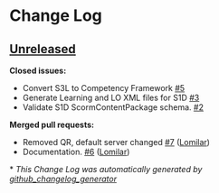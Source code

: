 # Change Log

## [Unreleased](https://github.com/CredentialEngine/storm/tree/HEAD)

**Closed issues:**

- Convert S3L to Competency Framework [\#5](https://github.com/CredentialEngine/storm/issues/5)
- Generate Learning and LO XML files for S1D [\#3](https://github.com/CredentialEngine/storm/issues/3)
- Validate S1D ScormContentPackage schema. [\#2](https://github.com/CredentialEngine/storm/issues/2)

**Merged pull requests:**

- Removed QR, default server changed [\#7](https://github.com/CredentialEngine/storm/pull/7) ([Lomilar](https://github.com/Lomilar))
- Documentation. [\#6](https://github.com/CredentialEngine/storm/pull/6) ([Lomilar](https://github.com/Lomilar))



\* *This Change Log was automatically generated by [github_changelog_generator](https://github.com/skywinder/Github-Changelog-Generator)*